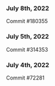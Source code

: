 ### July 8th, 2022

Commit #180355

### July 5th, 2022

Commit #314353


### July 4th, 2022

Commit #72281
